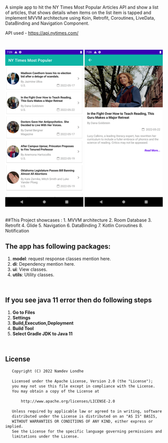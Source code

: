 A simple app to hit the NY Times Most Popular Articles API and show a list of articles, that shows details when items on the list item is tapped and implement MVVM architecture using Koin, Retrofit, Coroutines, LiveData, DataBinding and Navigation Component.

API used - https://api.nytimes.com/

<br>
<p align="center">
    <img src="screenshot1.png" width="250"/>
    <img src="screenshot2.png" width="250"/>
</p>
<br>
##This Project showcases :
1. MVVM architecture
2. Room Database
3. Retrofit
4. Glide
5. Navigation
6. DataBinding
7. Kotlin Coroutines
8. Notification

## The app has following packages:
1. **model**: request response classes mention here.
2. **di**: Dependency mention here.
4. **ui**: View classes.
5. **utils**: Utility classes.
<br>

## If you see java 11 error then do following steps
1. **Go to Files**
2. **Settings**
4. **Build,Execution,Deployment**
5. **Build Tool**
6. **Select Gradle JDK to Java 11**
<br>

## License
```
   Copyright (C) 2022 Namdev Londhe

   Licensed under the Apache License, Version 2.0 (the "License");
   you may not use this file except in compliance with the License.
   You may obtain a copy of the License at

       http://www.apache.org/licenses/LICENSE-2.0

   Unless required by applicable law or agreed to in writing, software
   distributed under the License is distributed on an "AS IS" BASIS,
   WITHOUT WARRANTIES OR CONDITIONS OF ANY KIND, either express or implied.
   See the License for the specific language governing permissions and
   limitations under the License.
